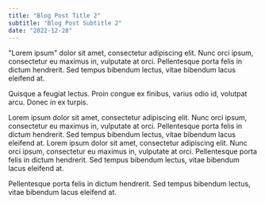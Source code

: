 ```yaml
---
title: "Blog Post Title 2"
subtitle: "Blog Post Subtitle 2"
date: "2022-12-28"
---
```


"Lorem ipsum" dolor sit amet, consectetur adipiscing elit. Nunc orci ipsum, consectetur eu maximus in, vulputate at orci. Pellentesque porta felis in dictum hendrerit. Sed tempus bibendum lectus, vitae bibendum lacus eleifend at.

Quisque a feugiat lectus. Proin congue ex finibus, varius odio id, volutpat arcu. Donec in ex turpis.

Lorem ipsum dolor sit amet, consectetur adipiscing elit. Nunc orci ipsum, consectetur eu maximus in, vulputate at orci. Pellentesque porta felis in dictum hendrerit. Sed tempus bibendum lectus, vitae bibendum lacus eleifend at. Lorem ipsum dolor sit amet, consectetur adipiscing elit. Nunc orci ipsum, consectetur eu maximus in, vulputate at orci. Pellentesque porta felis in dictum hendrerit. Sed tempus bibendum lectus, vitae bibendum lacus eleifend at.

Pellentesque porta felis in dictum hendrerit. Sed tempus bibendum lectus, vitae bibendum lacus eleifend at.